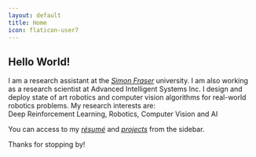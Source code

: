 ```yaml
---
layout: default
title: Home
icon: flaticon-user7
---
```


## Hello World!

I am a research assistant at the [*Simon Fraser*](https://www.sfu.ca/) university. I am also working as a research scientist at Advanced Intelligent Systems Inc.  I design and deploy state of art robotics and computer vision algorithms for real-world robotics problems.
My research interests are:
<br />Deep Reinforcement Learning, Robotics, Computer Vision and AI


You can access to my [*résumé*](http://payamn.github.io/files/Resume.pdf) and [*projects*](http://payamn.github.io/projects) from the sidebar.

Thanks for stopping by!
